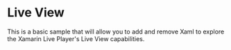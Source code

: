 Live View
==========

This is a basic sample that will allow you to add and remove Xaml to explore the Xamarin Live Player's Live View capabilities.
